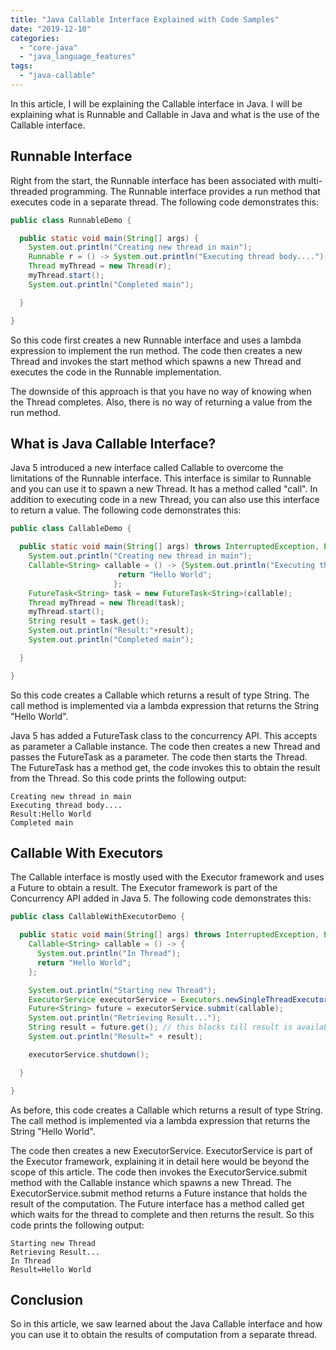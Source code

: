 ```yaml
---
title: "Java Callable Interface Explained with Code Samples"
date: "2019-12-10"
categories: 
  - "core-java"
  - "java_language_features"
tags: 
  - "java-callable"
---
```


In this article, I will be explaining the Callable interface in Java. I will be explaining what is Runnable and Callable in Java and what is the use of the Callable interface.

## Runnable Interface

Right from the start, the Runnable interface has been associated with multi-threaded programming. The Runnable interface provides a run method that executes code in a separate thread. The following code demonstrates this:

```java
public class RunnableDemo {

  public static void main(String[] args) {
    System.out.println("Creating new thread in main");
    Runnable r = () -> System.out.println("Executing thread body....");
    Thread myThread = new Thread(r);
    myThread.start();
    System.out.println("Completed main");

  }

}
```

So this code first creates a new Runnable interface and uses a lambda expression to implement the run method. The code then creates a new Thread and invokes the start method which spawns a new Thread and executes the code in the Runnable implementation.

The downside of this approach is that you have no way of knowing when the Thread completes. Also, there is no way of returning a value from the run method.

## What is Java Callable Interface?

Java 5 introduced a new interface called Callable to overcome the limitations of the Runnable interface. This interface is similar to Runnable and you can use it to spawn a new Thread. It has a method called "call". In addition to executing code in a new Thread, you can also use this interface to return a value. The following code demonstrates this:

```java
public class CallableDemo {

  public static void main(String[] args) throws InterruptedException, ExecutionException {
    System.out.println("Creating new thread in main");
    Callable<String> callable = () -> {System.out.println("Executing thread body....");
                        return "Hello World";
                       };
    FutureTask<String> task = new FutureTask<String>(callable);
    Thread myThread = new Thread(task);
    myThread.start();
    String result = task.get();
    System.out.println("Result:"+result);
    System.out.println("Completed main");

  }

}
```

So this code creates a Callable which returns a result of type String. The call method is implemented via a lambda expression that returns the String "Hello World".

Java 5 has added a FutureTask class to the concurrency API. This accepts as parameter a Callable instance. The code then creates a new Thread and passes the FutureTask as a parameter. The code then starts the Thread. The FutureTask has a method get, the code invokes this to obtain the result from the Thread. So this code prints the following output:

```
Creating new thread in main
Executing thread body....
Result:Hello World
Completed main
```

## Callable With Executors

The Callable interface is mostly used with the Executor framework and uses a Future to obtain a result. The Executor framework is part of the Concurrency API added in Java 5. The following code demonstrates this:

```java
public class CallableWithExecutorDemo {

  public static void main(String[] args) throws InterruptedException, ExecutionException {
    Callable<String> callable = () -> {
      System.out.println("In Thread");
      return "Hello World";
    };

    System.out.println("Starting new Thread");
    ExecutorService executorService = Executors.newSingleThreadExecutor();
    Future<String> future = executorService.submit(callable);
    System.out.println("Retrieving Result...");
    String result = future.get(); // this blocks till result is available
    System.out.println("Result=" + result);

    executorService.shutdown();

  }

}
```

As before, this code creates a Callable which returns a result of type String. The call method is implemented via a lambda expression that returns the String "Hello World".

The code then creates a new ExecutorService. ExecutorService is part of the Executor framework, explaining it in detail here would be beyond the scope of this article. The code then invokes the ExecutorService.submit method with the Callable instance which spawns a new Thread. The ExecutorService.submit method returns a Future instance that holds the result of the computation. The Future interface has a method called get which waits for the thread to complete and then returns the result. So this code prints the following output:

```
Starting new Thread
Retrieving Result...
In Thread
Result=Hello World
```

## Conclusion

So in this article, we saw learned about the Java Callable interface and how you can use it to obtain the results of computation from a separate thread.
